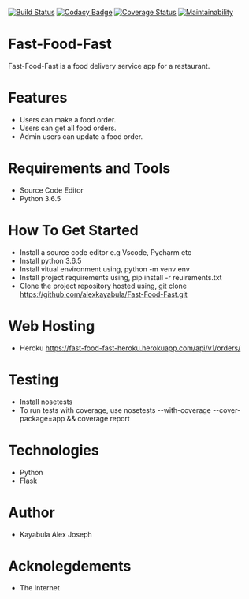 [![Build Status](https://travis-ci.org/alexkayabula/Fast-Food-Fast.svg?branch=develop-1)](https://travis-ci.org/alexkayabula/Fast-Food-Fast)
[![Codacy Badge](https://api.codacy.com/project/badge/Grade/dd3c7a4fb0b64824844de46420548c6a)](https://www.codacy.com/app/alexkayabula/Fast-Food-Fast?utm_source=github.com&amp;utm_medium=referral&amp;utm_content=alexkayabula/Fast-Food-Fast&amp;utm_campaign=Badge_Grade)
[![Coverage Status](https://coveralls.io/repos/github/alexkayabula/Fast-Food-Fast/badge.svg?branch=develop-1)](https://coveralls.io/github/alexkayabula/Fast-Food-Fast?branch=develop-1)
[![Maintainability](https://api.codeclimate.com/v1/badges/3c3c2c844f0852897484/maintainability)](https://codeclimate.com/github/alexkayabula/Fast-Food-Fast/maintainability)

# Fast-Food-Fast
  Fast-Food-Fast is a food delivery service app for a restaurant.

# Features
- Users can make a food order.
- Users can get all food orders.
- Admin users can update a food order.

# Requirements and Tools
- Source Code Editor
- Python 3.6.5

# How To Get Started
- Install a source code editor e.g Vscode, Pycharm etc
- Install python 3.6.5
- Install vitual environment using, python -m venv env
- Install project requirements using, pip install -r reuirements.txt
- Clone the project repository hosted using, git clone    https://github.com/alexkayabula/Fast-Food-Fast.git

# Web Hosting
- Heroku https://fast-food-fast-heroku.herokuapp.com/api/v1/orders/

# Testing
- Install nosetests
- To run tests with coverage, use nosetests --with-coverage --cover-package=app && coverage report
# Technologies
- Python
- Flask

# Author
- Kayabula Alex Joseph

# Acknolegdements
- The Internet
